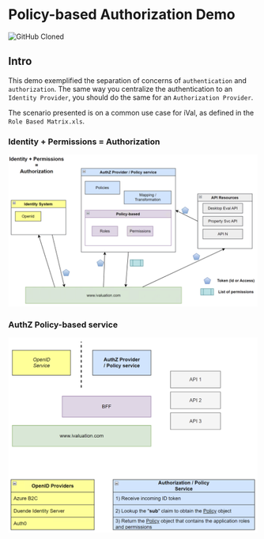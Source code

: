 # Policy-based Authorization Demo

![GitHub Cloned](https://img.shields.io/badge/dynamic/json?color=success&label=cloned&query=count&url=https://gist.githubusercontent.com/vres-azb/ee2bf887d1d26d36a0919e16416516d5/raw/clone.json&logo=github)


## Intro
This demo exemplified the separation of concerns of `authentication` and `authorization`. The same way you centralize the authentication to an `Identity Provider`, you should do the same for an `Authorization Provider`.

The scenario presented is on a common use case for iVal, as defined in the `Role Based Matrix.xls`.


### Identity + Permissions = Authorization

![Identity + Permissions = Authorization](./assets/sc01.png)

### AuthZ Policy-based service

![AuthZ Policy-based service](./assets/sc02.png)